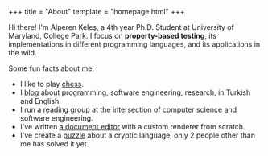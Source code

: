 +++
title = "About"
template = "homepage.html"
+++

Hi there! I'm Alperen Keleş, a 4th year Ph.D. Student at University of Maryland, College Park.
I focus on **property-based testing**, its implementations in different programming languages,
and its applications in the wild.

Some fun facts about me:

- I like to play [chess](https://lichess.org/@/alpaylan).
- I [blog](https://alperenkeles.com/posts) about programming, software engineering, research, in Turkish and English.
- I run a [reading group](/reading-group) at the intersection of computer science and software engineering.
- I've written [a document editor](https://www.tail.rocks) with a custom renderer from scratch.
- I've create a [puzzle](https://puzzle.alperenkeles.com) about a cryptic language, only 2 people other than me has solved it yet.
